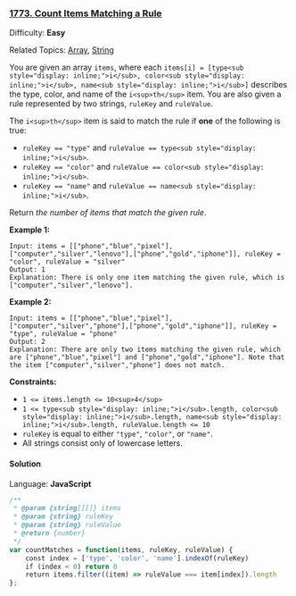 ### [1773\. Count Items Matching a Rule](https://leetcode.com/problems/count-items-matching-a-rule/)

Difficulty: **Easy**  

Related Topics: [Array](https://leetcode.com/tag/array/), [String](https://leetcode.com/tag/string/)


You are given an array `items`, where each `items[i] = [type<sub style="display: inline;">i</sub>, color<sub style="display: inline;">i</sub>, name<sub style="display: inline;">i</sub>]` describes the type, color, and name of the `i<sup>th</sup>` item. You are also given a rule represented by two strings, `ruleKey` and `ruleValue`.

The `i<sup>th</sup>` item is said to match the rule if **one** of the following is true:

*   `ruleKey == "type"` and `ruleValue == type<sub style="display: inline;">i</sub>`.
*   `ruleKey == "color"` and `ruleValue == color<sub style="display: inline;">i</sub>`.
*   `ruleKey == "name"` and `ruleValue == name<sub style="display: inline;">i</sub>`.

Return _the number of items that match the given rule_.

**Example 1:**

```
Input: items = [["phone","blue","pixel"],["computer","silver","lenovo"],["phone","gold","iphone"]], ruleKey = "color", ruleValue = "silver"
Output: 1
Explanation: There is only one item matching the given rule, which is ["computer","silver","lenovo"].
```

**Example 2:**

```
Input: items = [["phone","blue","pixel"],["computer","silver","phone"],["phone","gold","iphone"]], ruleKey = "type", ruleValue = "phone"
Output: 2
Explanation: There are only two items matching the given rule, which are ["phone","blue","pixel"] and ["phone","gold","iphone"]. Note that the item ["computer","silver","phone"] does not match.
```

**Constraints:**

*   `1 <= items.length <= 10<sup>4</sup>`
*   `1 <= type<sub style="display: inline;">i</sub>.length, color<sub style="display: inline;">i</sub>.length, name<sub style="display: inline;">i</sub>.length, ruleValue.length <= 10`
*   `ruleKey` is equal to either `"type"`, `"color"`, or `"name"`.
*   All strings consist only of lowercase letters.


#### Solution

Language: **JavaScript**

```javascript
/**
 * @param {string[][]} items
 * @param {string} ruleKey
 * @param {string} ruleValue
 * @return {number}
 */
var countMatches = function(items, ruleKey, ruleValue) {
    const index = ['type', 'color', 'name'].indexOf(ruleKey)
    if (index < 0) return 0
    return items.filter((item) => ruleValue === item[index]).length
};
```